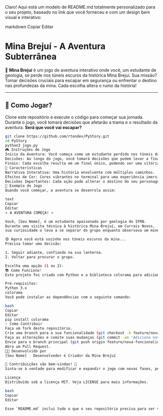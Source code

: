 Claro! Aqui está um modelo de README.md totalmente personalizado para o seu projeto, baseado no link que você forneceu e com um design bem visual e interativo:

markdown
Copiar
Editar
# Mina Brejuí - A Aventura Subterrânea

🌟 **Mina Brejuí** é um jogo de aventura interativo onde você, um estudante de geologia, se perde nos túneis escuros da histórica Mina Brejuí. Sua missão? Tomar decisões cruciais para escapar em segurança ou enfrentar o destino nas profundezas da mina. Cada escolha altera o rumo da história!

---

## 🚀 Como Jogar?

Clone este repositório e execute o código para começar sua jornada. Durante o jogo, você tomará decisões que afetarão a trama e o resultado da aventura. **Será que você vai escapar?**

```bash
git clone https://github.com/rtondev/PyStory.git
cd PyStory
python3 jogo.py
🎮 Instruções de Jogo
Início da Aventura: Você começa como um estudante perdido nos túneis da mina. A primeira decisão é sua!
Decisões: Ao longo do jogo, você tomará decisões que podem levar a finais diferentes. Será a sua coragem suficiente para sobreviver?
Finais: Cada escolha resulta em um final único, podendo ser uma vitória, derrota ou um final alternativo.
🌈 Características
Narrativa Interativa: Uma história envolvente com múltiplos caminhos.
Efeitos de Cor: Cores vibrantes no terminal para uma experiência imersiva.
Decisões Importantes: Cada ação pode alterar o destino do seu personagem.
📸 Exemplo de Jogo
Quando você começar, a aventura se desenrola assim:

text
Copiar
Editar
⭐ A AVENTURA COMEÇA! ⭐

Você, [Seu Nome], é um estudante apaixonado por geologia do IFRN.
Durante uma visita técnica à histórica Mina Brejuí, em Currais Novos, 
sua curiosidade o leva a se separar do grupo enquanto observava um mineral particularmente fascinante.

😰 Agora você está sozinho nos túneis escuros da mina...
Precisa tomar uma decisão:

1. Seguir adiante, confiando na sua lanterna.
2. Voltar para procurar o grupo.

Escolha uma opção (1 ou 2):
📚 Como Funciona?
Este projeto foi criado com Python e a biblioteca colorama para adicionar efeitos de cores no terminal.

Pré-requisitos:
Python 3.x
colorama
Você pode instalar as dependências com o seguinte comando:

bash
Copiar
Editar
pip install colorama
💡 Como Contribuir
Faça um fork deste repositório.
Crie uma branch para a sua funcionalidade (git checkout -b feature/nova-funcionalidade).
Faça as alterações e comite suas mudanças (git commit -am 'Adiciona nova funcionalidade').
Envie para o branch principal (git push origin feature/nova-funcionalidade).
Abra um Pull Request.
🧑‍💻 Desenvolvido por
[Seu Nome] - Desenvolvedor e Criador da Mina Brejuí

👀 Contribuições são bem-vindas! 🚀
Sinta-se à vontade para modificar e expandir o jogo com novas fases, personagens e decisões. A aventura é sua para criar!

Licença
Distribuído sob a licença MIT. Veja LICENSE para mais informações.

bash
Copiar
Editar

Esse `README.md` inclui tudo o que o seu repositório precisa para ser visualmente interessan